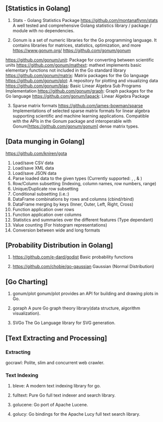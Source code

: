 ## [Statistics in Golang]

1. Stats - Golang Statistics Package
https://github.com/montanaflynn/stats
A well tested and comprehensive Golang statistics library / package / module with no dependencies.

2. Gonum is a set of numeric libraries for the Go programming language. It contains libraries for matrices, statistics, optimization, and more https://www.gonum.org/
https://github.com/gonum/gonum

https://github.com/gonum/unit: Package for converting between scientific units
https://github.com/gonum/mathext: mathext implements basic elementary functions not included in the Go standard library https://github.com/gonum/matrix: Matrix packages for the Go language
https://github.com/gonum/plot: A repository for plotting and visualizing data
https://github.com/gonum/blas: Basic Linear Algebra Sub Programs Implementation
https://github.com/gonum/graph: Graph packages for the Go language
https://github.com/gonum/lapack: Linear Algebra Package

3. Sparse matrix formats
https://github.com/james-bowman/sparse
Implementations of selected sparse matrix formats for linear algebra supporting scientific and machine learning applications. Compatible with the APIs in the Gonum package and interoperable with Gonum[https://github.com/gonum/gonum] dense matrix types.

## [Data munging in Golang]
https://github.com/kniren/gota
1. Load/save CSV data
2. Load/save XML data
3. Load/save JSON data
4. Parse loaded data to the given types (Currently supported: , , & )
5. Row/Column subsetting (Indexing, column names, row numbers, range)
6. Unique/Duplicate row subsetting
7. Conditional subsetting (i.e.:)
8. DataFrame combinations by rows and columns (cbind/rbind)
9. DataFrame merging by keys (Inner, Outer, Left, Right, Cross)
10. Function application over rows
11. Function application over columns
12. Statistics and summaries over the different features (Type dependant)
13. Value counting (For histogram representations)
14. Conversion between wide and long formats

## [Probability Distribution in Golang]

1. https://github.com/e-dard/godist
Basic probability functions 

2. https://github.com/chobie/go-gaussian
Gaussian (Normal Distribution)
 
## [Go Charting]
1. gonum/plot
gonum/plot provides an API for building and drawing plots in Go. 

2. goraph
A pure Go graph theory library(data structure, algorithm visualization). 

3. SVGo
The Go Language library for SVG generation.

## [Text Extracting and Processing]
### Extracting
gocrawl: Polite, slim and concurrent web crawler.

### Text Indexing
1. bleve: A modern text indexing library for go.

2. fulltext: Pure Go full text indexer and search library.

3. golucene: Go port of Apache Lucene.

4. golucy: Go bindings for the Apache Lucy full text search library.
 
 
